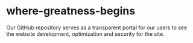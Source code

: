 # where-greatness-begins
Our GitHub repository serves as a transparent portal for our users to see the website development, optimization and security for the site.
